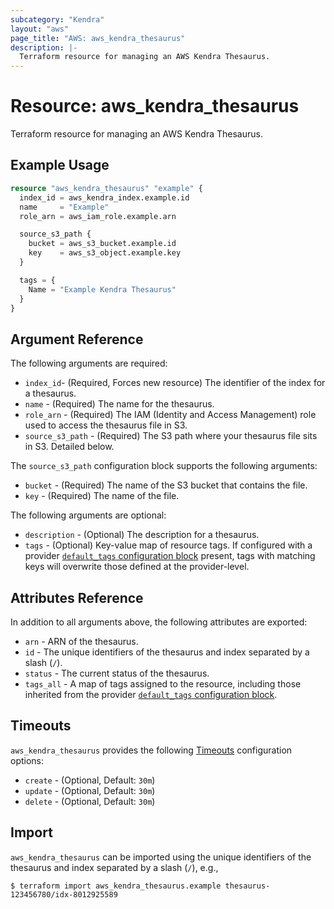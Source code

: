 ```yaml
---
subcategory: "Kendra"
layout: "aws"
page_title: "AWS: aws_kendra_thesaurus"
description: |-
  Terraform resource for managing an AWS Kendra Thesaurus.
---
```


# Resource: aws_kendra_thesaurus

Terraform resource for managing an AWS Kendra Thesaurus.

## Example Usage

```terraform
resource "aws_kendra_thesaurus" "example" {
  index_id = aws_kendra_index.example.id
  name     = "Example"
  role_arn = aws_iam_role.example.arn

  source_s3_path {
    bucket = aws_s3_bucket.example.id
    key    = aws_s3_object.example.key
  }

  tags = {
    Name = "Example Kendra Thesaurus"
  }
}
```

## Argument Reference

The following arguments are required:

* `index_id`- (Required, Forces new resource) The identifier of the index for a thesaurus.
* `name` - (Required) The name for the thesaurus.
* `role_arn` - (Required) The IAM (Identity and Access Management) role used to access the thesaurus file in S3.
* `source_s3_path` - (Required) The S3 path where your thesaurus file sits in S3. Detailed below.

The `source_s3_path` configuration block supports the following arguments:

* `bucket` - (Required) The name of the S3 bucket that contains the file.
* `key` - (Required) The name of the file.

The following arguments are optional:

* `description` - (Optional) The description for a thesaurus.
* `tags` - (Optional) Key-value map of resource tags. If configured with a provider [`default_tags` configuration block](https://registry.terraform.io/providers/hashicorp/aws/latest/docs#default_tags-configuration-block) present, tags with matching keys will overwrite those defined at the provider-level.

## Attributes Reference

In addition to all arguments above, the following attributes are exported:

* `arn` - ARN of the thesaurus.
* `id` - The unique identifiers of the thesaurus and index separated by a slash (`/`).
* `status` - The current status of the thesaurus.
* `tags_all` - A map of tags assigned to the resource, including those inherited from the provider [`default_tags` configuration block](https://registry.terraform.io/providers/hashicorp/aws/latest/docs#default_tags-configuration-block).

## Timeouts

`aws_kendra_thesaurus` provides the following [Timeouts](https://www.terraform.io/docs/configuration/blocks/resources/syntax.html#operation-timeouts) configuration options:

* `create` - (Optional, Default: `30m`)
* `update` - (Optional, Default: `30m`)
* `delete` - (Optional, Default: `30m`)

## Import

`aws_kendra_thesaurus` can be imported using the unique identifiers of the thesaurus and index separated by a slash (`/`), e.g.,

```
$ terraform import aws_kendra_thesaurus.example thesaurus-123456780/idx-8012925589
```
